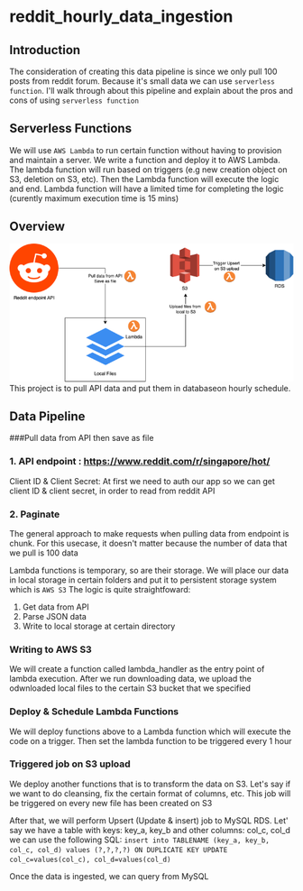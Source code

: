 # reddit_hourly_data_ingestion

## Introduction
The consideration of creating this data pipeline is since we only pull 100 posts from reddit forum. 
Because it's small data we can use ```serverless function```. I'll walk through about this pipeline and explain about the pros and cons of using ```serverless function```

## Serverless Functions
We will use ```AWS Lambda``` to run certain function without having to provision and maintain a server.  We write a function and deploy it to AWS Lambda.
The lambda function will run based on triggers (e.g new creation object on S3, deletion on S3, etc). Then the Lambda function will execute the logic and end.
Lambda function will have a limited time for completing the logic (curently maximum execution time is 15 mins)
## Overview
![alt text](https://github.com/muhabibi/reddit_hourly_data_ingestion/blob/master/pipeline.png?raw=true)
This project is to pull API data and put them in databaseon hourly schedule.

## Data Pipeline
###Pull data from API then save as file

### 1. API endpoint : https://www.reddit.com/r/singapore/hot/
Client ID & Client Secret: At first we need to auth our app so we can get client ID & client secret, in order to read from reddit API

### 2. Paginate
The general approach to make requests when pulling data from endpoint is chunk. For this usecase, it doesn't matter because the number of data that we pull is 100 data

Lambda functions is temporary, so are their storage. We will place our data in local storage in certain folders and put it to persistent storage system which is ```AWS S3```
The logic is quite straightfoward:
1. Get data from API
2. Parse JSON data
3. Write to local storage at certain directory

### Writing to AWS S3
We will create a function called lambda_handler as the entry point of lambda execution. After we run downloading data, we upload the odwnloaded local files to the certain S3 bucket that we specified

### Deploy & Schedule Lambda Functions
We will deploy functions above to a Lambda function which will execute the code on a trigger. Then set the lambda function to be triggered every 1 hour

### Triggered job on S3 upload
We deploy another functions that is to transform the data on S3. Let's say if we want to do cleansing, fix the certain format of columns, etc. This job will be triggered on every new file has been created on S3

After that, we will perform Upsert (Update & insert) job to MySQL RDS. Let' say we have a table with keys: key_a, key_b and other columns: col_c, col_d we can use the following SQL:
```insert into TABLENAME (key_a, key_b, col_c, col_d) values (?,?,?,?) ON DUPLICATE KEY UPDATE col_c=values(col_c), col_d=values(col_d)```

Once the data is ingested, we can query from MySQL
